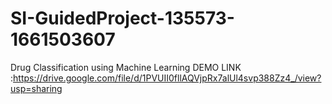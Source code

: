 # SI-GuidedProject-135573-1661503607
Drug Classification using Machine Learning
DEMO LINK :https://drive.google.com/file/d/1PVUII0fllAQVjpRx7alUl4svp388Zz4_/view?usp=sharing
